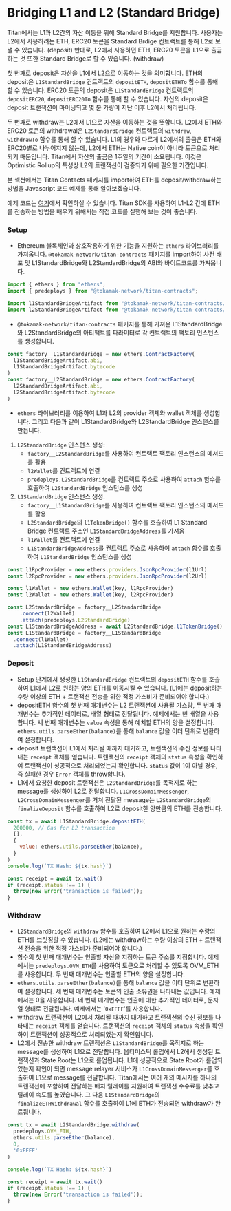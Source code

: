 # Bridging L1 and L2 (Standard Bridge)

Titan에서는 L1과 L2간의 자산 이동을 위해 Standard Bridge를 지원합니다. 사용자는 L2에서 사용하려는 ETH, ERC20 토큰을 Standard Brdige 컨트랙트를 통해 L2로 보낼 수 있습니다. (deposit) 반대로, L2에서 사용하던 ETH, ERC20 토큰을 L1으로 출금하는 것 또한 Standard Bridge로 할 수 있습니다. (withdraw)

첫 번째로 deposit은 자산을 L1에서 L2으로 이동하는 것을 의미합니다. ETH의 deposit은 `L1StandardBridge` 컨트랙트의 `depositETH`, `depositETHTo` 함수를 통해 할 수 있습니다. ERC20 토큰의 deposit은 `L1StandardBridge` 컨트랙트의 `depositERC20`, `depositERC20To` 함수를 통해 할 수 있습니다. 자산의 deposit은 deposit 트랜잭션이 마이닝되고 몇 분 가량이 지난 이후 L2에서 처리됩니다.

두 번째로 withdraw는 L2에서 L1으로 자산을 이동하는 것을 뜻합니다. L2에서 ETH와 ERC20 토큰의 withdrawal은 `L2StandardBridge` 컨트랙트의 `withdraw`, `withdrawTo` 함수를 통해 할 수 있습니다. L1의 경우와 다르게 L2에서의 출금은 ETH와 ERC20별로 나누어지지 않는데, L2에서 ETH는 Native coin이 아니라 토큰으로 처리되기 때문입니다. Titan에서 자산의 출금은 1주일의 기간이 소요됩니다. 이것은 Optimistic Rollup의 특성상 L2의 트랜잭션이 검증되기 위해 필요한 기간입니다.

본 섹션에서는 Titan Contacts 패키지를 import하여 ETH를 deposit/withdraw하는 방법을 Javascript 코드 예제를 통해 알아보겠습니다.

예제 코드는 [여기](https://github.com/tokamak-network/tokamak-titan-example/tree/main/cross-dom-bridge-eth)에서 확인하실 수 있습니다. Titan SDK를 사용하여 L1-L2 간에 ETH를 전송하는 방법을 배우기 위해서는 직접 코드를 실행해 보는 것이 좋습니다.

### Setup

* Ethereum 블록체인과 상호작용하기 위한 기능을 지원하는 `ethers` 라이브러리를 가져옵니다. `@tokamak-network/titan-contracts` 패키지를 import하여 사전 배포 및 L1StandardBridge와 L2StandardBridge의 ABI와 바이트코드를 가져옵니다.

```jsx
import { ethers } from "ethers";
import { predeploys } from "@tokamak-network/titan-contracts";

import l1StandardBridgeArtifact from "@tokamak-network/titan-contracts/artifacts/contracts/L1/messaging/L1StandardBridge.sol/L1StandardBridge.json" assert { type: 'json' }
import l2StandardBridgeArtifact from "@tokamak-network/titan-contracts/artifacts/contracts/L2/messaging/L2StandardBridge.sol/L2StandardBridge.json" assert { type: 'json' }
```

* `@tokamak-network/titan-contracts` 패키지를 통해 가져온 L1StandardBridge와 L2StandardBridge의 아티팩트를 파라미터로 각 컨트랙트의 팩토리 인스턴스를 생성합니다.

```jsx
const factory__L1StandardBridge = new ethers.ContractFactory(
  l1StandardBridgeArtifact.abi,
  l1StandardBridgeArtifact.bytecode
)
const factory__L2StandardBridge = new ethers.ContractFactory(
  l2StandardBridgeArtifact.abi,
  l2StandardBridgeArtifact.bytecode
)
```

* `ethers` 라이브러리를 이용하여 L1과 L2의 provider 객체와 wallet 객체를 생성합니다. 그리고 다음과 같이 L1StandardBridge와 L2StandardBridge 인스턴스를 만듭니다.

1. `L2StandardBridge` 인스턴스 생성:
   * `factory__L2StandardBridge`를 사용하여 컨트랙트 팩토리 인스턴스의 메서드를 활용
   * `l2Wallet`를 컨트랙트에 연결
   * `predeploys.L2StandardBridge`를 컨트랙트 주소로 사용하여 `attach` 함수를 호출하여 `L2StandardBridge` 인스턴스를 생성
2. `L1StandardBridge` 인스턴스 생성:
   * `factory__L1StandardBridge`를 사용하여 컨트랙트 팩토리 인스턴스의 메서드를 활용
   * `L2StandardBridge`의 `l1TokenBridge()` 함수를 호출하여 L1 Standard Bridge 컨트랙트 주소인 `L1StandardBridgeAddress`를 가져옴
   * `l1Wallet`를 컨트랙트에 연결
   * `L1StandardBridgeAddress`를 컨트랙트 주소로 사용하여 `attach` 함수를 호출하여 `L1StandardBridge` 인스턴스를 생성

```jsx
const l1RpcProvider = new ethers.providers.JsonRpcProvider(l1Url)
const l2RpcProvider = new ethers.providers.JsonRpcProvider(l2Url)

const l1Wallet = new ethers.Wallet(key, l1RpcProvider)
const l2Wallet = new ethers.Wallet(key, l2RpcProvider)

const L2StandardBridge = factory__L2StandardBridge
    .connect(l2Wallet)
    .attach(predeploys.L2StandardBridge)
const L1StandardBridgeAddress = await L2StandardBridge.l1TokenBridge()
const L1StandardBridge = factory__L1StandardBridge
  .connect(l1Wallet)
  .attach(L1StandardBridgeAddress)
```

### Deposit

* Setup 단계에서 생성한 `L1StandardBridge` 컨트랙트의 `depositETH` 함수를 호출하여 L1에서 L2로 원하는 양의 ETH를 이동시킬 수 있습니다. (L1에는 deposit하는 수량 이상의 ETH + 트랜잭션 전송을 위한 적정 가스비가 준비되어야 합니다.)
* depositETH 함수의 첫 번째 매개변수는 L2 트랜잭션에 사용될 가스량, 두 번째 매개변수는 추가적인 데이터로, 배열 형태로 전달됩니다. 예제에서는 빈 배열을 사용합니다. 세 번째 매개변수는 `value` 속성을 통해 예치할 ETH의 양을 설정합니다. `ethers.utils.parseEther(balance)`를 통해 `balance` 값을 이더 단위로 변환하여 설정합니다.
* deposit 트랜잭션이 L1에서 처리될 때까지 대기하고, 트랜잭션의 수신 정보를 나타내는 `receipt` 객체를 얻습니다. 트랜잭션의 `receipt` 객체의 `status` 속성을 확인하여 트랜잭션이 성공적으로 처리되었는지 확인합니다. `status` 값이 1이 아닐 경우, 즉 실패한 경우 `Error` 객체를 throw합니다.
* L1에서 요청한 deposit 트랜잭션은 `L2StandardBridge`를 목적지로 하는 message를 생성하여 L2로 전달합니다. `L1CrossDomainMessenger`, `L2CrossDomainMessenger`를 거쳐 전달된 message는 `L2StandardBridge`의 `finalizeDeposit` 함수를 호출하여 L2로 deposit한 양만큼의 ETH를 전송합니다.

```jsx
const tx = await L1StandardBridge.depositETH(
  200000, // Gas for L2 transaction
  [],
  {
    value: ethers.utils.parseEther(balance),
  }
)
console.log(`TX Hash: ${tx.hash}`)

const receipt = await tx.wait()
if (receipt.status !== 1) {
  throw(new Error('transaction is failed'));
}
```

### Withdraw

* `L2StandardBridge`의 `withdraw` 함수를 호출하여 L2에서 L1으로 원하는 수량의 ETH를 브릿징할 수 있습니다. (L2에는 withdraw하는 수량 이상의 ETH + 트랜잭션 전송을 위한 적정 가스비가 준비되어야 합니다.)
* 함수의 첫 번째 매개변수는 인출할 자산을 지정하는 토큰 주소를 지정합니다. 예제에서는 `predeploys.OVM_ETH`를 사용하여 토큰으로 처리할 수 있도록 OVM\_ETH를 사용합니다. 두 번째 매개변수는 인출할 ETH의 양을 설정합니다.&#x20;
* `ethers.utils.parseEther(balance)`를 통해 `balance` 값을 이더 단위로 변환하여 설정합니다. 세 번째 매개변수는 토큰의 인출 소유권을 나타내는 값입니다. 예제에서는 0을 사용합니다. 네 번째 매개변수는 인출에 대한 추가적인 데이터로, 문자열 형태로 전달됩니다. 예제에서는 '`0xFFFF`'를 사용합니다.
* withdraw 트랜잭션이 L2에서 처리될 때까지 대기하고 트랜잭션의 수신 정보를 나타내는 `receipt` 객체를 얻습니다. 트랜잭션의 `receipt` 객체의 `status` 속성을 확인하여 트랜잭션이 성공적으로 처리되었는지 확인합니다.
* L2에서 전송한 withdraw 트랜잭션은 `L1StandardBridge`를 목적지로 하는 message를 생성하여 L1으로 전달합니다. 옵티미스틱 롤업에서 L2에서 생성된 트랜잭션과 State Root는 L1으로 롤업됩니다. L1에 성공적으로 State Root가 롤업되었는지 확인이 되면 message relayer 서비스가 `L1CrossDomainMessenger`를 호출하여 L1으로 message를 전달합니다. Titan에서는 여러 개의 메시지를 하나의 트랜잭션에 포함하여 전달하는 배치 릴레이를 지원하여 트랜잭션 수수료를 낮추고 릴레이 속도를 높였습니다. 그 다음 `L1StandardBridge`의 `finalizeETHWithdrawal` 함수를 호출하여 L1에 ETH가 전송되면 withdraw가 완료됩니다.

```jsx
const tx = await L2StandardBridge.withdraw(
  predeploys.OVM_ETH,
  ethers.utils.parseEther(balance),
  0,
  '0xFFFF'
)

console.log(`TX Hash: ${tx.hash}`)

const receipt = await tx.wait()
if (receipt.status !== 1) {
  throw(new Error('transaction is failed'));
}
```
